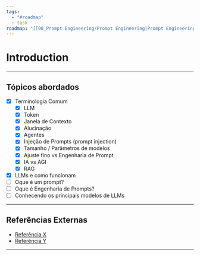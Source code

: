 ```yaml
---
tags:
  - "#roadmap"
  - task
roadmap: "[[00_Prompt Engineering/Prompt Engineering|Prompt Engineering]]"
---
```

# Introduction

---
## Tópicos abordados

- [x] Terminologia Comum
	- [x] LLM
	- [x] Token
	- [x] Janela de Contexto
	- [x] Alucinação
	- [x] Agentes
	- [x] Injeção de Prompts (prompt injection)
	- [x] Tamanho / Parâmetros de modelos
	- [x] Ajuste fino vs Engenharia de Prompt
	- [x] IA vs AGI
	- [x] RAG
- [x] LLMs e como funcionam
- [ ] Oque é um prompt?
- [ ] Oque é Engenharia de Prompts?
- [ ] Conhecendo os principais modelos de LLMs

---

## Referências Externas
- [Referência X](https://google.com)
- [Referência Y](https://google.com)

---
